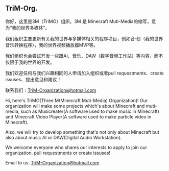 ## TriM-Org.

你好，这里是3M（TriMO）组织。3M 是 Minecraft Muti-Media的缩写，意为“我的世界多媒体”。

我们组织主要更新有关我的世界与多媒体相关的程序项目，例如音·创（我的世界音乐转换程序），我的世界视频播放器MVP等。

我们组织也会尝试开发一些跟AI、音乐、DAW（数字音频工作站）等内容，而不仅限于我的世界的开发。

我们欢迎任何与我们兴趣相同的人申请加入组织或者pull requestments、create issuses、提出意见和建议！

联系我们：TriM-Organization@hotmail.com

Hi, here's TriMO(Three M(Minecraft Muti-Media) Organization)!
Our organization will make some projects which's about Minecraft and muti-media, such as Musicreater(A software used to make music in Minecraft) and 
Minecraft Video Player(A software used to make particle video in Minecraft).

Also, we will try to develop something that's not only about Minecraft but also about music AI or DAW(Digital Audio Workstation).

We welcome everyone who shares our interests to apply to join our organization, pull requestments or create issuses!

Email to us: TriM-Organization@hotmail.com
